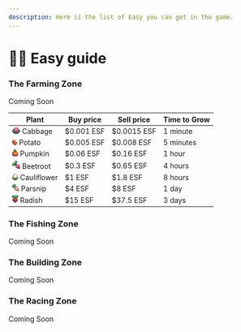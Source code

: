 ```yaml
---
description: Here is the list of Easy you can get in the game.
---
```


# 🧑🏫 Easy guide

### The Farming Zone

Coming Soon

| Plant                                                | Buy price  | Sell price  | Time to Grow |
| ---------------------------------------------------- | ---------- | ----------- | ------------ |
| ![](../.gitbook/assets/fruit.png)  Cabbage           | $0.001 ESF | $0.0015 ESF | 1 minute     |
| ![](<../.gitbook/assets/fruit (2).png>)  Potato      | $0.005 ESF | $0.008 ESF  | 5 minutes    |
| ![](<../.gitbook/assets/fruit (6).png>)  Pumpkin     | $0.06 ESF  | $0.16 ESF   | 1 hour       |
| ![](<../.gitbook/assets/fruit (3).png>)  Beetroot    | $0.3 ESF   | $0.65 ESF   | 4 hours      |
| ![](<../.gitbook/assets/fruit (4).png>)  Cauliflower | $1 ESF     | $1.8 ESF    | 8 hours      |
| ![](<../.gitbook/assets/fruit (1).png>)  Parsnip     | $4 ESF     | $8 ESF      | 1 day        |
| ![](<../.gitbook/assets/fruit (5).png>)  Radish      | $15 ESF    | $37.5 ESF   | 3 days       |

### The Fishing Zone

Coming Soon

### The Building Zone

Coming Soon

### The Racing Zone

Coming Soon
